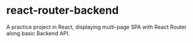# react-router-backend
A practice project in React, displaying multi-page SPA with React Router along basic Backend API. 
